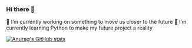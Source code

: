 ### Hi there 👋

🔭 I’m currently working on something to move us closer to the future 
🌱 I’m currently learning Python to make my future project a reality

[![Anurag's GitHub stats](https://github-readme-stats.vercel.app/api?miniz1nck=anuraghazra)](https://github.com/anuraghazra/github-readme-stats)

<!--
**MiniZ1nck/MiniZ1nck** is a ✨ _special_ ✨ repository because its `README.md` (this file) appears on your GitHub profile.

Here are some ideas to get you started:

- 🔭 I’m currently working on ...
- 🌱 I’m currently learning ...
- 👯 I’m looking to collaborate on ...
- 🤔 I’m looking for help with ...
- 💬 Ask me about ...
- 📫 How to reach me: ...
- 😄 Pronouns: ...
- ⚡ Fun fact: ...
-->
